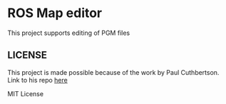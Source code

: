 # ROS Map editor
This project supports editing of PGM files



## LICENSE

This project is made possible because of the work by Paul Cuthbertson. Link to his repo [here](https://github.com/paulcuth/netpbm-viewer)

MIT License
